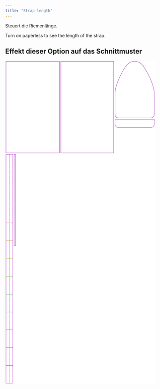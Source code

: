 ```yaml
---
title: "Strap length"
---
```


Steuert die Riemenlänge.

<Tip>

Turn on paperless to see the length of the strap.

</Tip>

## Effekt dieser Option auf das Schnittmuster

![Dieses Bild zeigt den Effekt dieser Variable, indem es unterschiedliche Masse dieser Variable überlagert darstellt](hortensia_straplength_sample.svg "Effekt dieser Variable auf das Schnittmuster")
